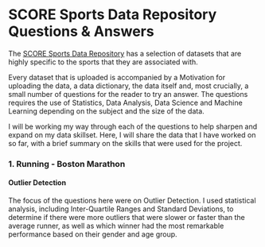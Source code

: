 # SCORE Sports Data Repository Questions & Answers

The [SCORE Sports Data Repository](data.scorenetwork.org) has a selection of datasets that are highly specific to the sports that they are associated with.

Every dataset that is uploaded is accompanied by a Motivation for uploading the data, a data dictionary, the data itself and, most crucially, a small number of questions for the reader to try an answer.  The questions requires the use of Statistics, Data Analysis, Data Science and Machine Learning depending on the subject and the size of the data.

I will be working my way through each of the questions to help sharpen and expand on my data skillset.  Here, I will share the data that I have worked on so far, with a brief summary on the skills that were used for the project.

### 1. Running - Boston Marathon
#### Outlier Detection
The focus of the questions here were on Outlier Detection.  I used statistical analysis, including Inter-Quartile Ranges and Standard Deviations, to determine if there were more outliers that were slower or faster than the average runner, as well as which winner had the most remarkable performance based on their gender and age group.
